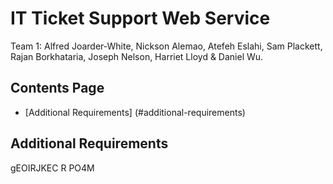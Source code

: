 ﻿# IT Ticket Support Web Service
 
 Team 1: Alfred Joarder-White, Nickson Alemao, Atefeh Eslahi, Sam Plackett, Rajan Borkhataria, Joseph Nelson, Harriet Lloyd & Daniel Wu.
 
 
## Contents Page
* [Additional Requirements] (#additional-requirements)








































































## Additional Requirements
gEOIRJKEC R PO4M
